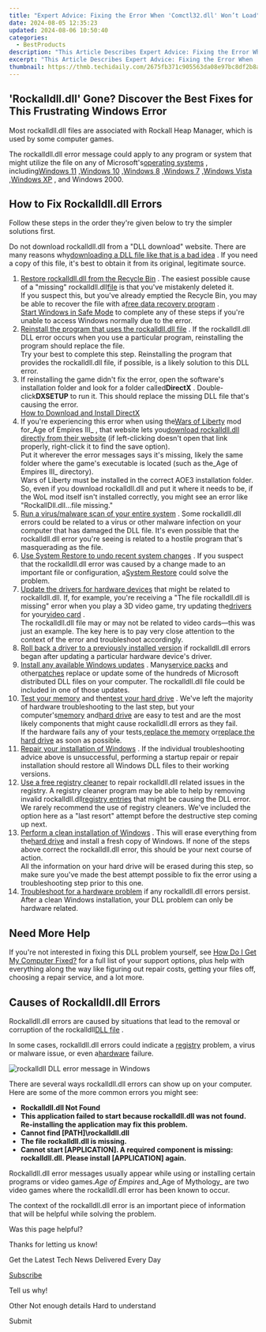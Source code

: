 ```yaml
---
title: "Expert Advice: Fixing the Error When 'Comctl32.dll' Won’t Load"
date: 2024-08-05 12:35:23
updated: 2024-08-06 10:50:40
categories:
  - BestProducts
description: "This Article Describes Expert Advice: Fixing the Error When 'Comctl32.dll' Won’t Load"
excerpt: "This Article Describes Expert Advice: Fixing the Error When 'Comctl32.dll' Won’t Load"
thumbnail: https://thmb.techidaily.com/2675fb371c905563da08e97bc8df2b8ac8d7bb0fb61d06cdf9fff2c91961fd4b.png
---
```


## 'Rockalldll.dll' Gone? Discover the Best Fixes for This Frustrating Windows Error
 Most rockalldll.dll files are associated with Rockall Heap Manager, which is used by some computer games.  

 The rockalldll.dll error message could apply to any program or system that might utilize the file on any of Microsoft's[operating systems](https://www.lifewire.com/operating-systems-2625912) , including[Windows 11](https://www.lifewire.com/windows-11-5188930) ,[Windows 10](https://www.lifewire.com/windows-10-2626217) ,[Windows 8](https://www.lifewire.com/windows-8-2626235) ,[Windows 7](https://www.lifewire.com/windows-7-2626265) ,[Windows Vista](https://www.lifewire.com/windows-vista-2626311) ,[Windows XP](https://www.lifewire.com/windows-xp-2626354) , and Windows 2000.

## How to Fix Rockalldll.dll Errors

 Follow these steps in the order they're given below to try the simpler solutions first.

 Do not download rockalldll.dll from a "DLL download" website. There are many reasons why[downloading a DLL file like that is a bad idea](https://www.lifewire.com/important-reasons-not-to-download-dll-files-2624455) . If you need a copy of this file, it's best to obtain it from its original, legitimate source.

1. [Restore rockalldll.dll from the Recycle Bin](https://www.lifewire.com/how-to-restore-deleted-files-from-the-recycle-bin-2624515) . The easiest possible cause of a "missing" rockalldll.dll[file](https://www.lifewire.com/what-is-a-file-2625878) is that you've mistakenly deleted it.  
 If you suspect this, but you've already emptied the Recycle Bin, you may be able to recover the file with a[free data recovery program](https://www.lifewire.com/free-data-recovery-software-tools-2622893) .  
[Start Windows in Safe Mode](https://www.lifewire.com/how-do-i-start-windows-in-safe-mode-2624480) to complete any of these steps if you're unable to access Windows normally due to the error.
2. [Reinstall the program that uses the rockalldll.dll file](https://www.lifewire.com/what-is-the-proper-way-to-reinstall-a-software-program-2624478) . If the rockalldll.dll DLL error occurs when you use a particular program, reinstalling the program should replace the file.  
 Try your best to complete this step. Reinstalling the program that provides the rockalldll.dll file, if possible, is a likely solution to this DLL error.
3. If reinstalling the game didn't fix the error, open the software's installation folder and look for a folder called**DirectX** . Double-click**DXSETUP** to run it. This should replace the missing DLL file that's causing the error.  
[How to Download and Install DirectX](https://www.lifewire.com/how-to-download-install-directx-2624489)
4. If you're experiencing this error when using the[Wars of Liberty](http://aoe3wol.com/) mod for_Age of Empires III_ , that website lets you[download rockalldll.dll directly from their website](http://aoe3wol.com/files/rockalldll.dll) (if left-clicking doesn't open that link properly, right-click it to find the save option).  
 Put it wherever the error messages says it's missing, likely the same folder where the game's executable is located (such as the_Age of Empires III_ directory).  
 Wars of Liberty must be installed in the correct AOE3 installation folder. So, even if you download rockalldll.dll and put it where it needs to be, if the WoL mod itself isn't installed correctly, you might see an error like "RockallDll.dll...file missing."
5. [Run a virus/malware scan of your entire system](https://www.lifewire.com/properly-scan-your-computer-for-viruses-and-other-malware-2624526) . Some rockalldll.dll errors could be related to a virus or other malware infection on your computer that has damaged the DLL file. It's even possible that the rockalldll.dll error you're seeing is related to a hostile program that's masquerading as the file.
6. [Use System Restore to undo recent system changes](https://www.lifewire.com/how-to-use-system-restore-in-windows-2626131) . If you suspect that the rockalldll.dll error was caused by a change made to an important file or configuration, a[System Restore](https://www.lifewire.com/what-is-system-restore-2626022) could solve the problem.
7. [Update the drivers for hardware devices](https://www.lifewire.com/how-to-update-drivers-in-windows-2619214) that might be related to rockalldll.dll. If, for example, you're receiving a "The file rockalldll.dll is missing" error when you play a 3D video game, try updating the[drivers](https://www.lifewire.com/what-is-a-device-driver-2625796) for your[video card](https://www.lifewire.com/what-is-a-video-card-2618161) .  
 The rockalldll.dll file may or may not be related to video cards—this was just an example. The key here is to pay very close attention to the context of the error and troubleshoot accordingly.
8. [Roll back a driver to a previously installed version](https://www.lifewire.com/how-to-roll-back-a-driver-in-windows-2619217) if rockalldll.dll errors began after updating a particular hardware device's driver.
9. [Install any available Windows updates](https://www.lifewire.com/how-to-check-for-install-windows-updates-2624596) . Many[service packs](https://www.lifewire.com/what-is-a-service-pack-2626010) and other[patches](https://www.lifewire.com/what-is-a-patch-2625960) replace or update some of the hundreds of Microsoft distributed DLL files on your computer. The rockalldll.dll file could be included in one of those updates.
10. [Test your memory](https://www.lifewire.com/free-memory-test-programs-2626178) and then[test your hard drive](https://www.lifewire.com/free-hard-drive-testing-programs-2626183) . We've left the majority of hardware troubleshooting to the last step, but your computer's[memory](https://www.lifewire.com/what-is-random-access-memory-ram-2618159) and[hard drive](https://www.lifewire.com/what-is-a-hard-disk-drive-2618152) are easy to test and are the most likely components that might cause rockalldll.dll errors as they fail.  
 If the hardware fails any of your tests,[replace the memory](https://www.lifewire.com/how-to-replace-the-memory-ram-in-a-computer-2626201) or[replace the hard drive](https://www.lifewire.com/how-to-replace-a-hard-drive-2626200) as soon as possible.
11. [Repair your installation of Windows](https://www.lifewire.com/how-do-i-automatically-repair-windows-problems-2624907) . If the individual troubleshooting advice above is unsuccessful, performing a startup repair or repair installation should restore all Windows DLL files to their working versions.
12. [Use a free registry cleaner](https://www.lifewire.com/free-registry-cleaners-2626176) to repair rockalldll.dll related issues in the registry. A registry cleaner program may be able to help by removing invalid rockalldll.dll[registry entries](https://www.lifewire.com/what-is-a-registry-key-2625999) that might be causing the DLL error.  
 We rarely recommend the use of registry cleaners. We've included the option here as a "last resort" attempt before the destructive step coming up next.
13. [Perform a clean installation of Windows](https://www.lifewire.com/how-to-clean-install-windows-2624904) . This will erase everything from the[hard drive](https://www.lifewire.com/what-is-a-hard-disk-drive-2618152) and install a fresh copy of Windows. If none of the steps above correct the rockalldll.dll error, this should be your next course of action.  
 All the information on your hard drive will be erased during this step, so make sure you've made the best attempt possible to fix the error using a troubleshooting step prior to this one.
14. [Troubleshoot for a hardware problem](https://www.lifewire.com/fix-a-dll-issue-caused-by-a-hardware-problem-2624493) if any rockalldll.dll errors persist. After a clean Windows installation, your DLL problem can only be hardware related.

## Need More Help

 If you're not interested in fixing this DLL problem yourself, see [How Do I Get My Computer Fixed?](https://www.lifewire.com/how-do-i-get-my-computer-fixed-2625167) for a full list of your support options, plus help with everything along the way like figuring out repair costs, getting your files off, choosing a repair service, and a lot more.

## Causes of Rockalldll.dll Errors

 Rockalldll.dll errors are caused by situations that lead to the removal or corruption of the rockalldll[DLL file](https://www.lifewire.com/what-is-a-dll-file-2625852) .

 In some cases, rockalldll.dll errors could indicate a ​[registry](https://www.lifewire.com/windows-registry-2625992) problem, a virus or malware issue, or even a[hardware](https://www.lifewire.com/computer-hardware-2625895) failure.

![rockalldll DLL error message in Windows](https://www.lifewire.com/thmb/1KTw-6DRUiVQWvoZSMpYscJeDx4=/1500x0/filters:no_upscale():max_bytes(150000):strip_icc():format(webp)/rockalldll-dll-error-message-5aeb4f258023b90036b892cd.png)

 There are several ways rockalldll.dll errors can show up on your computer. Here are some of the more common errors you might see:

* **Rockalldll.dll Not Found**
* **This application failed to start because rockalldll.dll was not found. Re-installing the application may fix this problem.**
* **Cannot find \[PATH\]\\rockalldll.dll**
* **The file rockalldll.dll is missing.**
* **Cannot start \[APPLICATION\]. A required component is missing: rockalldll.dll. Please install \[APPLICATION\] again.**

 Rockalldll.dll error messages usually appear while using or installing certain programs or video games._Age of Empires_ and_Age of Mythology_ are two video games where the rockalldll.dll error has been known to occur.

 The context of the rockalldll.dll error is an important piece of information that will be helpful while solving the problem.

Was this page helpful?

Thanks for letting us know!

 Get the Latest Tech News Delivered Every Day

[Subscribe](https://www.lifewire.com/#)

Tell us why!

 Other  Not enough details  Hard to understand

 Submit

<ins class="adsbygoogle"
     style="display:block"
     data-ad-format="autorelaxed"
     data-ad-client="ca-pub-7571918770474297"
     data-ad-slot="1223367746"></ins>



<ins class="adsbygoogle"
     style="display:block"
     data-ad-client="ca-pub-7571918770474297"
     data-ad-slot="8358498916"
     data-ad-format="auto"
     data-full-width-responsive="true"></ins>
